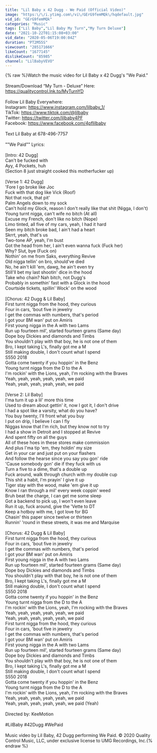 ```yaml
---
title: "Lil Baby x 42 Dugg - We Paid (Official Video)"
image: "https:\/\/i.ytimg.com\/vi\/GErG9femMQk\/hqdefault.jpg"
vid_id: "GErG9femMQk"
categories: "Music"
tags: ["Lil Baby","Lil Baby My Turn","My Turn Deluxe"]
date: "2021-10-22T01:15:08+03:00"
vid_date: "2020-05-06T19:00:04Z"
duration: "PT2M55S"
viewcount: "285171666"
likeCount: "1677145"
dislikeCount: "85985"
channel: "LilBabyVEVO"
---
```

{% raw %}Watch the music video for Lil Baby x 42 Dugg's &quot;We Paid.&quot;<br /><br />Stream/Download “My Turn - Deluxe” Here: <a rel="nofollow" target="blank" href="https://qualitycontrol.lnk.to/MyTurnYD">https://qualitycontrol.lnk.to/MyTurnYD</a><br /><br />Follow Lil Baby Everywhere:<br />Instagram: <a rel="nofollow" target="blank" href="https://www.instagram.com/lilbaby_1/">https://www.instagram.com/lilbaby_1/</a><br />TikTok: <a rel="nofollow" target="blank" href="https://www.tiktok.com/@lilbaby">https://www.tiktok.com/@lilbaby</a> <br />Twitter: <a rel="nofollow" target="blank" href="https://twitter.com/lilbaby4PF">https://twitter.com/lilbaby4PF</a><br />Facebook: <a rel="nofollow" target="blank" href="https://www.facebook.com/4pflilbaby">https://www.facebook.com/4pflilbaby</a><br /><br />Text Lil Baby at 678-496-7757<br /><br />&quot;&quot;We Paid&quot;&quot; Lyrics:<br /><br />[Intro: 42 Dugg]<br />Can't be fucked with<br />Ayy, 4 Pockets, huh<br />(Section 8 just straight cooked this motherfucker up)<br /><br />[Verse 1: 42 Dugg]<br />'Fore I go broke like Joc<br />Fuck with that dog like Vick (Roof)<br />Not that rock, that pit'<br />Palm Angels down to my sock<br />Can't hold my Glock, reason I don't really like that shit (Nigga, I don't)<br />Young turnt nigga, can't wife no bitch (At all)<br />Excuse my French, don't like no bitch (Nope)<br />Limo tinted, all five of my cars, yeah, I had it hard<br />Seen my bitch broke bad, I ain't had a heart<br />Skrrt, yeah, that's us<br />Two-tone AP, yeah, I'm bust<br />Got the head from her, I ain't even wanna fuck (Fuck her)<br />Why? Slut, bye (Fuck on)<br />Nothin' on me from Saks, everything Revive<br />Old nigga tellin' on bro, should've died<br />No, he ain't kill 'em, dawg, he ain't even try<br />Still'll bet my last shootin' dice in the hood<br />Take who chain? Nah bitch, not Dugg's<br />Probably in somethin' fast with a Glock in the hood<br />Courtside tickets, spillin' Wock' on the wood<br /><br />[Chorus: 42 Dugg &amp; Lil Baby]<br />First turnt nigga from the hood, they curious<br />Four in cars, 'bout five in jewelry<br />I get the commas with numbers, that's period<br />I got your BM wan' put on Amiris<br />First young nigga in the A with two Lams<br />Run up fourteen mil', started fourteen grams (Same day)<br />Dope boy Dickies and diamonds and Timbs<br />You shouldn't play with that boy, he is not one of them<br />Bro, I kept taking L's, finally got me a M<br />Still making double, I don't count what I spend<br />S550 2018<br />Gotta come twenty if you hoppin' in the Benz<br />Young turnt nigga from the D to the A<br />I'm rockin' with the Lions, yeah, I'm rocking with the Braves<br />Yeah, yeah, yeah, yeah, yeah, we paid<br />Yeah, yeah, yeah, yeah, yeah, we paid<br /><br />[Verse 2: Lil Baby]<br />I'ma turn it up a lil' more this time<br />Used to dream about gettin' it, now I got it, I don't drive<br />I had a spot like a varsity, what do you have?<br />You buy twenty, I'll front what you buy<br />I put on drip, I believe I can I fly<br />Niggas know that I'm rich, but they know not to try<br />I had a show in Detroit and I stopped at Revive<br />And spent fifty on all the guys<br />All of these hoes in these stores make commission<br />And plus I'ma tip 'em, they holdin' my size<br />Get in your car and just put on your flashers<br />And follow the hearse since you say you gon' ride<br />'Cause somebody gon' die if they fuck with us<br />Turn a five to a dime, that's a double up<br />Fuck around, walk through church with my double cup<br />This shit a habit, I'm prayin' I give it up<br />Tiger stay with the wood, make 'em give it up<br />Know I ran through a mil' every week coppin' weed<br />Bruh beat the charge, I can get me some sleep<br />Got a backend to pick up, I won't even leave<br />Run it up, fuck around, give the 'Vette to DT<br />Keep a hotboy with me, I got love for BG<br />Chasin' this paper since twelve or thirteen<br />Runnin' 'round in these streets, it was me and Marquise<br /><br />[Chorus: 42 Dugg &amp; Lil Baby]<br />First turnt nigga from the hood, they curious<br />Four in cars, 'bout five in jewelry<br />I get the commas with numbers, that's period<br />I got your BM wan' put on Amiris<br />First young nigga in the A with two Lams<br />Run up fourteen mil', started fourteen grams (Same day)<br />Dope boy Dickies and diamonds and Timbs<br />You shouldn't play with that boy, he is not one of them<br />Bro, I kept taking L's, finally got me a M<br />Still making double, I don't count what I spend<br />S550 2018<br />Gotta come twenty if you hoppin' in the Benz<br />Young turnt nigga from the D to the A<br />I'm rockin' with the Lions, yeah, I'm rocking with the Braves<br />Yeah, yeah, yeah, yeah, yeah, we paid<br />Yeah, yeah, yeah, yeah, yeah, we paid<br />First turnt nigga from the hood, they curious<br />Four in cars, 'bout five in jewelry<br />I get the commas with numbers, that's period<br />I got your BM wan' put on Amiris<br />First young nigga in the A with two Lams<br />Run up fourteen mil', started fourteen grams (Same day)<br />Dope boy Dickies and diamonds and Timbs<br />You shouldn't play with that boy, he is not one of them<br />Bro, I kept taking L's, finally got me a M<br />Still making double, I don't count what I spend<br />S550 2018<br />Gotta come twenty if you hoppin' in the Benz<br />Young turnt nigga from the D to the A<br />I'm rockin' with the Lions, yeah, I'm rocking with the Braves<br />Yeah, yeah, yeah, yeah, yeah, we paid<br />Yeah, yeah, yeah, yeah, yeah, we paid (Yeah)<br /><br />Directed by: KeeMotion<br /><br />#LilBaby #42Dugg #WePaid<br /><br />Music video by Lil Baby, 42 Dugg performing We Paid. © 2020 Quality Control Music, LLC, under exclusive license to UMG Recordings, Inc.{% endraw %}
